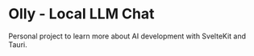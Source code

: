 # Olly - Local LLM Chat

Personal project to learn  more about AI development with SvelteKit and Tauri.




